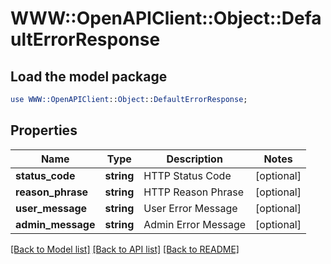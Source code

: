 # WWW::OpenAPIClient::Object::DefaultErrorResponse

## Load the model package
```perl
use WWW::OpenAPIClient::Object::DefaultErrorResponse;
```

## Properties
Name | Type | Description | Notes
------------ | ------------- | ------------- | -------------
**status_code** | **string** | HTTP Status Code | [optional] 
**reason_phrase** | **string** | HTTP Reason Phrase | [optional] 
**user_message** | **string** | User Error Message | [optional] 
**admin_message** | **string** | Admin Error Message | [optional] 

[[Back to Model list]](../README.md#documentation-for-models) [[Back to API list]](../README.md#documentation-for-api-endpoints) [[Back to README]](../README.md)


